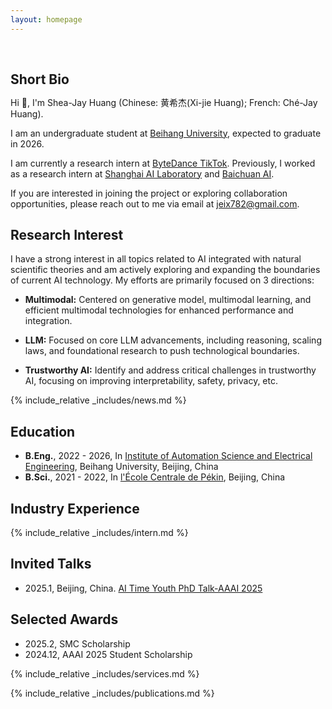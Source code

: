 ```yaml
---
layout: homepage
---
```


<h1 id="about-me"></h1>

<h2 style="margin: 60px 0px 10px;">Short Bio</h2>

Hi 🤗, I'm Shea-Jay Huang (Chinese: 黄希杰(Xi-jie Huang); French: Ché-Jay Huang).

I am an undergraduate student at [Beihang University](https://ev.buaa.edu.cn/), expected to graduate in 2026. 

I am currently a research intern at [ByteDance TikTok](https://www.bytedance.com/en/). Previously, I worked as a research intern at [Shanghai AI Laboratory](https://www.shlab.org.cn) and  [Baichuan AI](https://www.baichuan-ai.com/home).

If you are interested in joining the project or exploring collaboration opportunities, please reach out to me via email at jeix782@gmail.com.

## Research Interest

I have a strong interest in all topics related to AI integrated with natural scientific theories and am actively exploring and expanding the boundaries of current AI technology. My efforts are primarily focused on 3 directions: 


- **Multimodal:** Centered on generative model, multimodal learning, and efficient multimodal technologies for enhanced performance and integration. 

- **LLM:** Focused on core LLM advancements, including reasoning, scaling laws, and foundational research to push technological boundaries.

- **Trustworthy AI:** Identify and address critical challenges in trustworthy AI, focusing on improving interpretability, safety, privacy, etc.  


<!-- Welcome to my YouTube channel [@VSJH2003](https://youtube.com/@VSJH2003)! 🎉 Here, I share my passion for the intersection of AI and natural sciences, with videos covering math, physics, AI, and cognitive psychology—join me for paper discussions, trending topic updates, and insights into my work as we explore the future of science and technology together! -->






<!-- ## Services

- Conference Reviewer: KDD 2025 -->

<!-- ## Contact
- **Email:** jeix782@gmail.com

- **Wechat:** jeix782 -->

{% include_relative _includes/news.md %}





## Education
- **B.Eng.**, 2022 - 2026, In [Institute of Automation Science and Electrical Engineering](https://dept3.buaa.edu.cn/), Beihang University, Beijing, China
- **B.Sci.**, 2021 - 2022, In [l'École Centrale de Pékin](https://ecpknfr.buaa.edu.cn/), Beijing, China

<!-- ## Collaborations

I'm presently involved in academic collaborations with institutions such as [Princeton](https://www.princeton.edu/), [UC Berkeley](https://www.berkeley.edu/), [SBU](https://www.stonybrook.edu/), [EPFL](https://www.epfl.ch/en/), [THU](https://www.tsinghua.edu.cn/en/), [PKU](https://www.pku.edu.cn/), [NUS](https://nus.edu.sg/), [HKU](https://www.hku.hk/), [ShLab](https://www.shlab.org.cn/) ,and [Baichuan AI](https://www.baichuan-ai.com/home).  -->

## Industry Experience

{% include_relative _includes/intern.md %}

## Invited Talks
- 2025.1, Beijing, China. [AI Time Youth PhD Talk-AAAI 2025](./img/aitime2025.jpg)

## Selected Awards
- 2025.2, SMC Scholarship 
- 2024.12, AAAI 2025 Student Scholarship 

{% include_relative _includes/services.md %}
<!-- ## Reseach Direction

Below is an interactive star map that categorizes my research work by research direction. Click on field nodes to zoom in and explore the map; click again to return to the full view. You can also click on leaf node paper titles to access the corresponding links.

{% include_relative _includes/research.html %} -->

{% include_relative _includes/publications.md %}

<!-- <script type="text/javascript" id="clustrmaps" src="//clustrmaps.com/map_v2.js?d=sp8jpn_teE_fZyG8NJ7MEQbIoFBt4iMsEoKRx-DvkSwcl=ffffff&w=a"></script> -->


<!-- ## Services

- Conference Reviewer: KDD 2025 -->